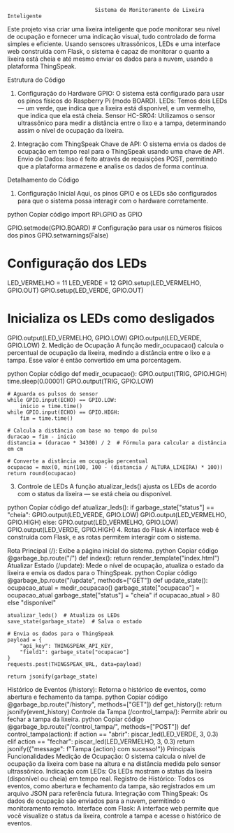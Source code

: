                             
                                
                                Sistema de Monitoramento de Lixeira Inteligente

Este projeto visa criar uma lixeira inteligente que pode monitorar seu nível de ocupação e fornecer uma indicação visual, tudo controlado de forma simples e eficiente. Usando sensores ultrassônicos, LEDs e uma interface web construída com Flask, o sistema é capaz de monitorar o quanto a lixeira está cheia e até mesmo enviar os dados para a nuvem, usando a plataforma ThingSpeak.

Estrutura do Código
1. Configuração do Hardware
GPIO: O sistema está configurado para usar os pinos físicos do Raspberry Pi (modo BOARD).
LEDs: Temos dois LEDs — um verde, que indica que a lixeira está disponível, e um vermelho, que indica que ela está cheia.
Sensor HC-SR04: Utilizamos o sensor ultrassônico para medir a distância entre o lixo e a tampa, determinando assim o nível de ocupação da lixeira.

2. Integração com ThingSpeak
Chave de API: O sistema envia os dados de ocupação em tempo real para o ThingSpeak usando uma chave de API.
Envio de Dados: Isso é feito através de requisições POST, permitindo que a plataforma armazene e analise os dados de forma contínua.

Detalhamento do Código
1. Configuração Inicial
Aqui, os pinos GPIO e os LEDs são configurados para que o sistema possa interagir com o hardware corretamente.

python
Copiar código
import RPi.GPIO as GPIO

GPIO.setmode(GPIO.BOARD)  # Configuração para usar os números físicos dos pinos
GPIO.setwarnings(False)

# Configuração dos LEDs
LED_VERMELHO = 11
LED_VERDE = 12
GPIO.setup(LED_VERMELHO, GPIO.OUT)
GPIO.setup(LED_VERDE, GPIO.OUT)

# Inicializa os LEDs como desligados
GPIO.output(LED_VERMELHO, GPIO.LOW)
GPIO.output(LED_VERDE, GPIO.LOW)
2. Medição de Ocupação
A função medir_ocupacao() calcula o percentual de ocupação da lixeira, medindo a distância entre o lixo e a tampa. Esse valor é então convertido em uma porcentagem.

python
Copiar código
def medir_ocupacao():
    GPIO.output(TRIG, GPIO.HIGH)
    time.sleep(0.00001)
    GPIO.output(TRIG, GPIO.LOW)

    # Aguarda os pulsos do sensor
    while GPIO.input(ECHO) == GPIO.LOW:
        inicio = time.time()
    while GPIO.input(ECHO) == GPIO.HIGH:
        fim = time.time()

    # Calcula a distância com base no tempo do pulso
    duracao = fim - inicio
    distancia = (duracao * 34300) / 2  # Fórmula para calcular a distância em cm

    # Converte a distância em ocupação percentual
    ocupacao = max(0, min(100, 100 - (distancia / ALTURA_LIXEIRA) * 100))
    return round(ocupacao)
3. Controle de LEDs
A função atualizar_leds() ajusta os LEDs de acordo com o status da lixeira — se está cheia ou disponível.

python
Copiar código
def atualizar_leds():
    if garbage_state["status"] == "cheia":
        GPIO.output(LED_VERDE, GPIO.LOW)
        GPIO.output(LED_VERMELHO, GPIO.HIGH)
    else:
        GPIO.output(LED_VERMELHO, GPIO.LOW)
        GPIO.output(LED_VERDE, GPIO.HIGH)
4. Rotas do Flask
A interface web é construída com Flask, e as rotas permitem interagir com o sistema.

Rota Principal (/): Exibe a página inicial do sistema.
python
Copiar código
@garbage_bp.route("/")
def index():
    return render_template("index.html")
Atualizar Estado (/update): Mede o nível de ocupação, atualiza o estado da lixeira e envia os dados para o ThingSpeak.
python
Copiar código
@garbage_bp.route("/update", methods=["GET"])
def update_state():
    ocupacao_atual = medir_ocupacao()
    garbage_state["ocupacao"] = ocupacao_atual
    garbage_state["status"] = "cheia" if ocupacao_atual > 80 else "disponível"

    atualizar_leds()  # Atualiza os LEDs
    save_state(garbage_state)  # Salva o estado

    # Envia os dados para o ThingSpeak
    payload = {
        "api_key": THINGSPEAK_API_KEY,
        "field1": garbage_state["ocupacao"]
    }
    requests.post(THINGSPEAK_URL, data=payload)

    return jsonify(garbage_state)
Histórico de Eventos (/history): Retorna o histórico de eventos, como abertura e fechamento da tampa.
python
Copiar código
@garbage_bp.route("/history", methods=["GET"])
def get_history():
    return jsonify(event_history)
Controle da Tampa (/control_tampa/<action>): Permite abrir ou fechar a tampa da lixeira.
python
Copiar código
@garbage_bp.route("/control_tampa/<action>", methods=["POST"])
def control_tampa(action):
    if action == "abrir":
        piscar_led(LED_VERDE, 3, 0.3)
    elif action == "fechar":
        piscar_led(LED_VERMELHO, 3, 0.3)
    return jsonify({"message": f"Tampa {action} com sucesso!"})
Principais Funcionalidades
Medição de Ocupação: O sistema calcula o nível de ocupação da lixeira com base na altura e na distância medida pelo sensor ultrassônico.
Indicação com LEDs: Os LEDs mostram o status da lixeira (disponível ou cheia) em tempo real.
Registro de Histórico: Todos os eventos, como abertura e fechamento da tampa, são registrados em um arquivo JSON para referência futura.
Integração com ThingSpeak: Os dados de ocupação são enviados para a nuvem, permitindo o monitoramento remoto.
Interface com Flask: A interface web permite que você visualize o status da lixeira, controle a tampa e acesse o histórico de eventos.
